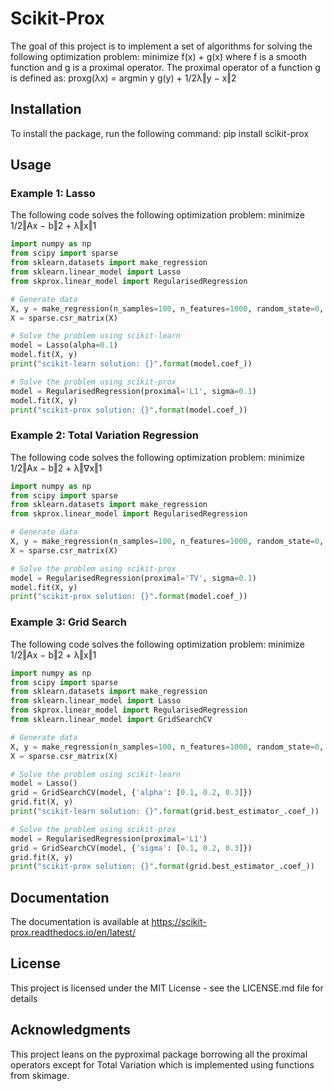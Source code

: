 # Scikit-Prox
The goal of this project is to implement a set of algorithms for solving the following optimization problem:
minimize f(x) + g(x) where f is a smooth function and g is a proximal operator. The proximal operator of a function g is defined as:
proxg(λx) = argmin y g(y) + 1/2λ‖y − x‖2

## Installation
To install the package, run the following command:
pip install scikit-prox

## Usage

### Example 1: Lasso
The following code solves the following optimization problem:
minimize 1/2‖Ax − b‖2 + λ‖x‖1

```python
import numpy as np
from scipy import sparse
from sklearn.datasets import make_regression
from sklearn.linear_model import Lasso
from skprox.linear_model import RegularisedRegression

# Generate data
X, y = make_regression(n_samples=100, n_features=1000, random_state=0, noise=4.0, bias=100.0)
X = sparse.csr_matrix(X)

# Solve the problem using scikit-learn
model = Lasso(alpha=0.1)
model.fit(X, y)
print("scikit-learn solution: {}".format(model.coef_))

# Solve the problem using scikit-prox
model = RegularisedRegression(proximal='L1', sigma=0.1)
model.fit(X, y)
print("scikit-prox solution: {}".format(model.coef_))
```

### Example 2: Total Variation Regression
The following code solves the following optimization problem:
minimize 1/2‖Ax − b‖2 + λ‖∇x‖1

```python
import numpy as np
from scipy import sparse
from sklearn.datasets import make_regression
from skprox.linear_model import RegularisedRegression

# Generate data
X, y = make_regression(n_samples=100, n_features=1000, random_state=0, noise=4.0, bias=100.0)
X = sparse.csr_matrix(X)

# Solve the problem using scikit-prox
model = RegularisedRegression(proximal='TV', sigma=0.1)
model.fit(X, y)
print("scikit-prox solution: {}".format(model.coef_))
```

### Example 3: Grid Search
The following code solves the following optimization problem:
minimize 1/2‖Ax − b‖2 + λ‖x‖1

```python
import numpy as np
from scipy import sparse
from sklearn.datasets import make_regression
from sklearn.linear_model import Lasso
from skprox.linear_model import RegularisedRegression
from sklearn.linear_model import GridSearchCV

# Generate data
X, y = make_regression(n_samples=100, n_features=1000, random_state=0, noise=4.0, bias=100.0)
X = sparse.csr_matrix(X)

# Solve the problem using scikit-learn
model = Lasso()
grid = GridSearchCV(model, {'alpha': [0.1, 0.2, 0.3]})
grid.fit(X, y)
print("scikit-learn solution: {}".format(grid.best_estimator_.coef_))

# Solve the problem using scikit-prox
model = RegularisedRegression(proximal='L1')
grid = GridSearchCV(model, {'sigma': [0.1, 0.2, 0.3]})
grid.fit(X, y)
print("scikit-prox solution: {}".format(grid.best_estimator_.coef_))
```


## Documentation
The documentation is available at https://scikit-prox.readthedocs.io/en/latest/

## License
This project is licensed under the MIT License - see the LICENSE.md file for details

## Acknowledgments
This project leans on the pyproximal package borrowing all the proximal operators except for Total Variation which
is implemented using functions from skimage.